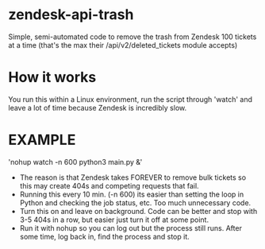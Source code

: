 # zendesk-api-trash
Simple, semi-automated code to remove the trash from Zendesk
100 tickets at a time (that's the max their /api/v2/deleted_tickets module accepts)

# How it works
You run this within a Linux environment, run the script through 'watch' and leave a lot of time because Zendesk is incredibly slow.

# EXAMPLE
'nohup watch -n 600 python3 main.py &'

- The reason is that Zendesk takes FOREVER to remove bulk tickets so this may create 404s and competing requests that fail.
- Running this every 10 min. (-n 600) its easier than setting the loop in Python and checking the job status, etc. Too much unnecessary code.
- Turn this on and leave on background. Code can be better and stop with 3-5 404s in a row, but easier just turn it off at some point.
- Run it with nohup so you can log out but the process still runs. After some time, log back in, find the process and stop it.
